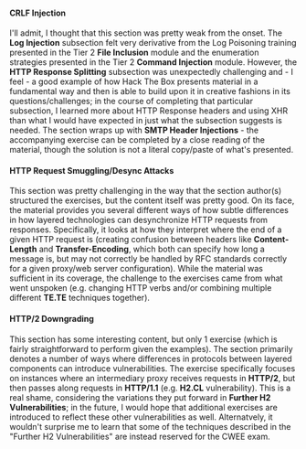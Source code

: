 #### CRLF Injection

I'll admit, I thought that this section was pretty weak from the onset. The **Log Injection** subsection felt very derivative from the Log Poisoning training presented in the Tier 2 **File Inclusion** module and the enumeration strategies presented in the Tier 2 **Command Injection** module. However, the **HTTP Response Splitting** subsection was unexpectedly challenging and - I feel - a good example of how Hack The Box presents material in a fundamental way and then is able to build upon it in creative fashions in its questions/challenges; in the course of completing that particular subsection, I learned more about HTTP Response headers and using XHR than what I would have expected in just what the subsection suggests is needed. The section wraps up with **SMTP Header Injections** - the accompanying exercise can be completed by a close reading of the material, though the solution is not a literal copy/paste of what's presented.

#### HTTP Request Smuggling/Desync Attacks

This section was pretty challenging in the way that the section author(s) structured the exercises, but the content itself was pretty good. On its face, the material provides you several different ways of how subtle differences in how layered technologies can desynchronize HTTP requests from responses. Specifically, it looks at how they interpret where the end of a given HTTP request is (creating confusion between headers like **Content-Length** and **Transfer-Encoding**, which both can specify how long a message is, but may not correctly be handled by RFC standards correctly for a given proxy/web server configuration). While the material was sufficient in its coverage, the challenge to the exercises came from what went unspoken (e.g. changing HTTP verbs and/or combining multiple different **TE.TE** techniques together).

#### HTTP/2 Downgrading

This section has some interesting content, but only 1 exercise (which is fairly straightforward to perform given the examples). The section primarily denotes a number of ways where differences in protocols between layered components can introduce vulnerabilities. The exercise specifically focuses on instances where an intermediary proxy receives requests in **HTTP/2**, but then passes along requests in **HTTP/1.1** (e.g. **H2.CL** vulnerability). This is a real shame, considering the variations they put forward in **Further H2 Vulnerabilities**; in the future, I would hope that additional exercises are introduced to reflect these other vulnerabilities as well. Alternatvely, it wouldn't surprise me to learn that some of the techniques described in the "Further H2 Vulnerabilities" are instead reserved for the CWEE exam.